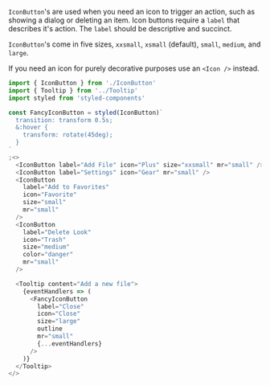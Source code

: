 `IconButton`'s are used when you need an icon to trigger an action, such as showing a dialog or deleting an item. Icon buttons require a `label` that describes it's action. The `label` should be descriptive and succinct.

`IconButton`'s come in five sizes, `xxsmall`, `xsmall` (default), `small`, `medium`, and `large`.

If you need an icon for purely decorative purposes use an `<Icon />` instead.

```js
import { IconButton } from './IconButton'
import { Tooltip } from '../Tooltip'
import styled from 'styled-components'

const FancyIconButton = styled(IconButton)`
  transition: transform 0.5s;
  &:hover {
    transform: rotate(45deg);
  }
`
;<>
  <IconButton label="Add File" icon="Plus" size="xxsmall" mr="small" />
  <IconButton label="Settings" icon="Gear" mr="small" />
  <IconButton
    label="Add to Favorites"
    icon="Favorite"
    size="small"
    mr="small"
  />
  <IconButton
    label="Delete Look"
    icon="Trash"
    size="medium"
    color="danger"
    mr="small"
  />

  <Tooltip content="Add a new file">
    {eventHandlers => (
      <FancyIconButton
        label="Close"
        icon="Close"
        size="large"
        outline
        mr="small"
        {...eventHandlers}
      />
    )}
  </Tooltip>
</>
```
